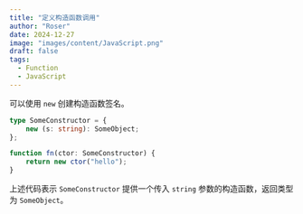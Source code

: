 ```yaml
---
title: "定义构造函数调用"
author: "Roser"
date: 2024-12-27
image: "images/content/JavaScript.png"
draft: false
tags:
  - Function
  - JavaScript
---
```

可以使用 `new` 创建构造函数签名。

```typescript
type SomeConstructor = {
	new (s: string): SomeObject;
};

function fn(ctor: SomeConstructor) {
	return new ctor("hello");
}
```

上述代码表示 `SomeConstructor` 提供一个传入 `string` 参数的构造函数，返回类型为 `SomeObject`。